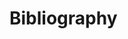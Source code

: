 # Bibliography

```{bibliography}
```

<!-- ## Repositories

- [Hydra](https://hydra.cc)
- [Hugging Face](https://huggingface.co)
- [Simple Transformers](https://simpletransformers.ai)
- [Korpora](https://github.com/ko-nlp/Korpora)
- [The Pile](https://github.com/EleutherAI/the-pile)
- [soynlp](https://github.com/lovit/soynlp)
- [pynori](https://github.com/gritmind/python-nori)
- [kss](https://github.com/hyunwoongko/kss)
- [fugashi](https://github.com/polm/fugashi)
- [hanja](https://github.com/suminb/hanja) -->
